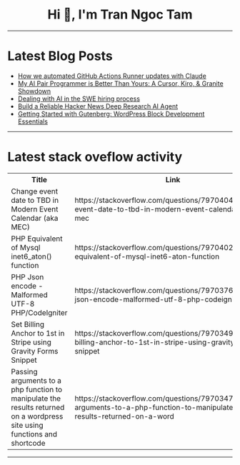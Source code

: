 <h1 align="center">Hi 👋, I'm Tran Ngoc Tam</h1>

---

# Latest Blog Posts 
<!-- BLOG-POST-LIST:START -->
- [How we automated GitHub Actions Runner updates with Claude](https://dev.to/depot/how-we-automated-github-actions-runner-updates-with-claude-3eo3)
- [My AI Pair Programmer is Better Than Yours: A Cursor, Kiro, &amp; Granite Showdown](https://dev.to/mgonzalezo/my-ai-pair-programmer-is-better-than-yours-a-cursor-kiro-granite-showdown-2kdj)
- [Dealing with AI in the SWE hiring process](https://dev.to/wynteres/dealing-with-ai-in-the-swe-hiring-process-3n8l)
- [Build a Reliable Hacker News Deep Research AI Agent](https://dev.to/dbos/build-a-reliable-hacker-news-deep-research-ai-agent-365a)
- [Getting Started with Gutenberg: WordPress Block Development Essentials](https://dev.to/austinwdigital/getting-started-with-gutenberg-wordpress-block-development-essentials-e5e)
<!-- BLOG-POST-LIST:END -->

---

# Latest stack oveflow activity
<table>
  <tr><th>Title</th><th>Link</th></tr>
  <!-- STACKOVERFLOW:START --><tr><td>Change event date to TBD in Modern Event Calendar &lpar;aka MEC&rpar;</td><td>https://stackoverflow.com/questions/79704049/change-event-date-to-tbd-in-modern-event-calendar-aka-mec</td></tr><tr><td>PHP Equivalent of Mysql inet6_aton&lpar;&rpar; function</td><td>https://stackoverflow.com/questions/79704021/php-equivalent-of-mysql-inet6-aton-function</td></tr><tr><td>PHP Json encode - Malformed UTF-8 PHP/CodeIgniter</td><td>https://stackoverflow.com/questions/79703762/php-json-encode-malformed-utf-8-php-codeigniter</td></tr><tr><td>Set Billing Anchor to 1st in Stripe using Gravity Forms Snippet</td><td>https://stackoverflow.com/questions/79703492/set-billing-anchor-to-1st-in-stripe-using-gravity-forms-snippet</td></tr><tr><td>Passing arguments to a php function to manipulate the results returned on a wordpress site using functions and shortcode</td><td>https://stackoverflow.com/questions/79703479/passing-arguments-to-a-php-function-to-manipulate-the-results-returned-on-a-word</td></tr><!-- STACKOVERFLOW:END -->
</table>

---


